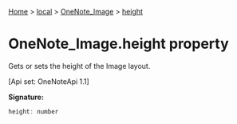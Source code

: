 [Home](./index) &gt; [local](local.md) &gt; [OneNote\_Image](local.onenote_image.md) &gt; [height](local.onenote_image.height.md)

# OneNote\_Image.height property

Gets or sets the height of the Image layout. 

 \[Api set: OneNoteApi 1.1\]

**Signature:**
```javascript
height: number
```
